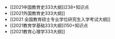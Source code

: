 - [[2021中国教育史333大纲]]238+知识点
- [[2021外国教育史333大纲]]
- [[2021 全国教育硕士专业学位研究生入学考试大纲]]
- [[2021教育学基础333大纲]]150+知识点
- [[2021教育心理学333大纲]]
